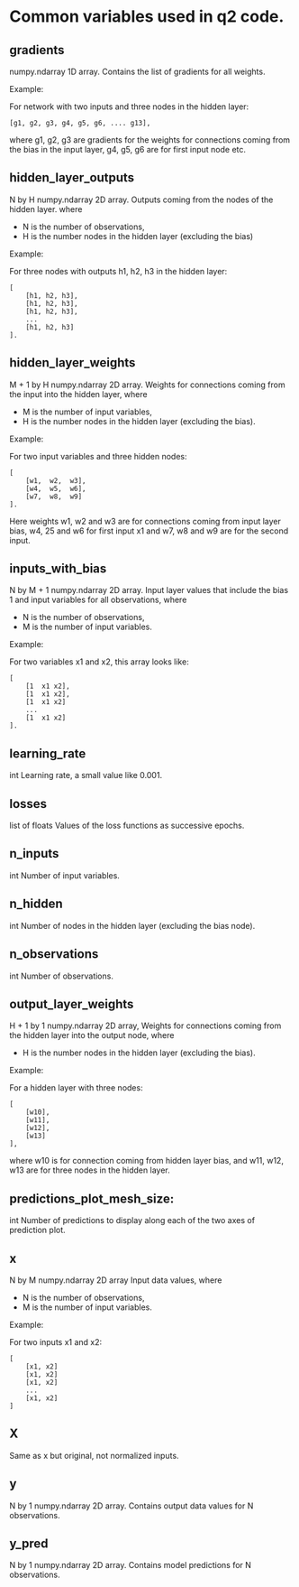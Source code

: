 
# Common variables used in q2 code.


## gradients

numpy.ndarray 1D array.
Contains the list of gradients for all weights.

Example:

For network with two inputs and three nodes in the hidden layer:

```
[g1, g2, g3, g4, g5, g6, .... g13],
```

where g1, g2, g3 are gradients for the weights for connections coming from the bias in the input layer, g4, g5, g6 are for first input node etc.


## hidden_layer_outputs

N by H numpy.ndarray 2D array.
Outputs coming from the nodes of the hidden layer.
where
  * N is the number of observations,
  * H is the number nodes in the hidden layer (excluding the bias)

Example:

For three nodes with outputs h1, h2, h3 in the hidden layer:
```
[
    [h1, h2, h3],
    [h1, h2, h3],
    [h1, h2, h3],
    ...
    [h1, h2, h3]
].
```

## hidden_layer_weights

M + 1 by H numpy.ndarray 2D array.
Weights for connections coming from the input into the hidden layer,
where
  * M is the number of input variables,
  * H is the number nodes in the hidden layer (excluding the bias).

Example:

For two input variables and three hidden nodes:
```
[
    [w1,  w2,  w3],
    [w4,  w5,  w6],
    [w7,  w8,  w9]
].
```
Here weights w1, w2 and w3 are for connections coming from input layer bias, w4, 25 and w6 for first input x1 and w7, w8 and w9 are for the second input.


## inputs_with_bias

N by M + 1 numpy.ndarray 2D array.
Input layer values that include the bias 1 and input variables for all observations, where
  * N is the number of observations,
  * M is the number of input variables.

Example:

For two variables x1 and x2, this array looks like:
```
[
    [1  x1 x2],
    [1  x1 x2],
    [1  x1 x2]
    ...
    [1  x1 x2]
].
```

## learning_rate

int
Learning rate, a small value like 0.001.

## losses

list of floats
Values of the loss functions as successive epochs.



## n_inputs

int
Number of input variables.


## n_hidden

int
Number of nodes in the hidden layer (excluding the bias node).


## n_observations

int
Number of observations.


##  output_layer_weights

H + 1 by 1 numpy.ndarray 2D array,
Weights for connections coming from the hidden layer into the output node,
where
  * H is the number nodes in the hidden layer (excluding the bias).

Example:

For a hidden layer with three nodes:
```
[
    [w10],
    [w11],
    [w12],
    [w13]
],
```
where w10 is for connection coming from hidden layer bias, and w11, w12, w13
are for three nodes in the hidden layer.


## predictions_plot_mesh_size:

int
Number of predictions to display along each of the two axes
of prediction plot.



## x

N by M numpy.ndarray 2D array
Input data values, where
  * N is the number of observations,
  * M is the number of input variables.

Example:

For two inputs x1 and x2:
```
[
    [x1, x2]
    [x1, x2]
    [x1, x2]
    ...
    [x1, x2]
]
```

## X

Same as x but original, not normalized inputs.


## y

N by 1 numpy.ndarray 2D array.
Contains output data values for N observations.


## y_pred

N by 1 numpy.ndarray 2D array.
Contains model predictions for N observations.
